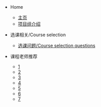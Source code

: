 ## <!-- docs/_sidebar.md -->

- Home

  - [主页](README.md)
  - [项目组介绍](Iotpt.md)

- 选课相关/Course selection

  - [选课问题/Course selection questions](Courseselectionquestions.md)

- 课程老师推荐
  - [1](1.md)
  - [2](2.md)
  - [3](3.md)
  - [4](4.md)
  - [5](5.md)
  - [6](6.md)
  - [7](7.md)
